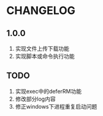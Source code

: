 # CHANGELOG

## 1.0.0

1. 实现文件上传下载功能
2. 实现脚本或命令执行功能

## TODO

1. 实现exec中的deferRM功能
2. 修改部分log内容
3. 修正windows下进程重复启动问题